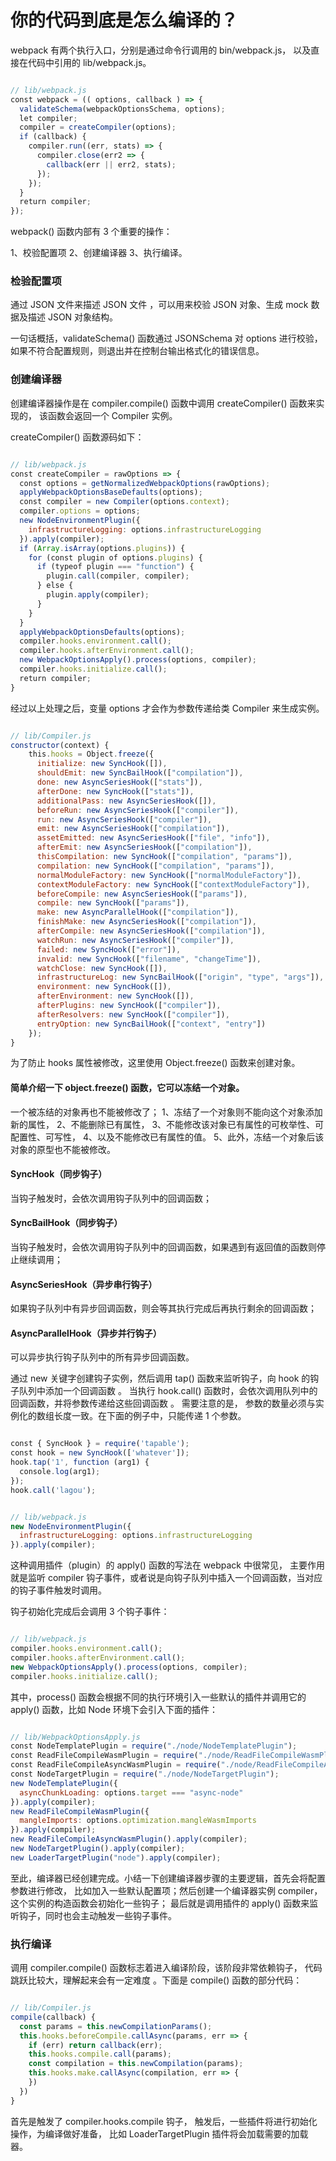 # 你的代码到底是怎么编译的？



 webpack 有两个执行入口，分别是通过命令行调用的 bin/webpack.js，
 以及直接在代码中引用的 lib/webpack.js。


```js

// lib/webpack.js 
const webpack = (( options, callback ) => { 
  validateSchema(webpackOptionsSchema, options); 
  let compiler; 
  compiler = createCompiler(options); 
  if (callback) { 
    compiler.run((err, stats) => { 
      compiler.close(err2 => { 
        callback(err || err2, stats); 
      }); 
    }); 
  } 
  return compiler; 
}); 


```
webpack() 函数内部有 3 个重要的操作：

1、校验配置项
2、创建编译器
3、执行编译。


### 检验配置项

通过 JSON 文件来描述 JSON 文件 ，可以用来校验 JSON 对象、生成 mock 数据及描述 JSON 对象结构。


一句话概括，validateSchema() 函数通过 JSONSchema 对 options 进行校验，
如果不符合配置规则，则退出并在控制台输出格式化的错误信息。




### 创建编译器



创建编译器操作是在 compiler.compile() 函数中调用 createCompiler() 函数来实现的，
该函数会返回一个 Compiler 实例。

createCompiler() 函数源码如下：

```js

// lib/webpack.js 
const createCompiler = rawOptions => { 
  const options = getNormalizedWebpackOptions(rawOptions); 
  applyWebpackOptionsBaseDefaults(options); 
  const compiler = new Compiler(options.context); 
  compiler.options = options; 
  new NodeEnvironmentPlugin({ 
    infrastructureLogging: options.infrastructureLogging 
  }).apply(compiler); 
  if (Array.isArray(options.plugins)) { 
    for (const plugin of options.plugins) { 
      if (typeof plugin === "function") { 
        plugin.call(compiler, compiler); 
      } else { 
        plugin.apply(compiler); 
      } 
    } 
  } 
  applyWebpackOptionsDefaults(options); 
  compiler.hooks.environment.call(); 
  compiler.hooks.afterEnvironment.call(); 
  new WebpackOptionsApply().process(options, compiler); 
  compiler.hooks.initialize.call(); 
  return compiler; 
} 

```

经过以上处理之后，变量 options 才会作为参数传递给类 Compiler 来生成实例。

```js

// lib/Compiler.js 
constructor(context) { 
    this.hooks = Object.freeze({ 
      initialize: new SyncHook([]), 
      shouldEmit: new SyncBailHook(["compilation"]), 
      done: new AsyncSeriesHook(["stats"]), 
      afterDone: new SyncHook(["stats"]), 
      additionalPass: new AsyncSeriesHook([]), 
      beforeRun: new AsyncSeriesHook(["compiler"]), 
      run: new AsyncSeriesHook(["compiler"]), 
      emit: new AsyncSeriesHook(["compilation"]), 
      assetEmitted: new AsyncSeriesHook(["file", "info"]), 
      afterEmit: new AsyncSeriesHook(["compilation"]), 
      thisCompilation: new SyncHook(["compilation", "params"]), 
      compilation: new SyncHook(["compilation", "params"]), 
      normalModuleFactory: new SyncHook(["normalModuleFactory"]), 
      contextModuleFactory: new SyncHook(["contextModuleFactory"]), 
      beforeCompile: new AsyncSeriesHook(["params"]), 
      compile: new SyncHook(["params"]), 
      make: new AsyncParallelHook(["compilation"]), 
      finishMake: new AsyncSeriesHook(["compilation"]), 
      afterCompile: new AsyncSeriesHook(["compilation"]), 
      watchRun: new AsyncSeriesHook(["compiler"]), 
      failed: new SyncHook(["error"]), 
      invalid: new SyncHook(["filename", "changeTime"]), 
      watchClose: new SyncHook([]), 
      infrastructureLog: new SyncBailHook(["origin", "type", "args"]), 
      environment: new SyncHook([]), 
      afterEnvironment: new SyncHook([]), 
      afterPlugins: new SyncHook(["compiler"]), 
      afterResolvers: new SyncHook(["compiler"]), 
      entryOption: new SyncBailHook(["context", "entry"]) 
    }); 
} 

```

为了防止 hooks 属性被修改，这里使用 Object.freeze() 函数来创建对象。



#### 简单介绍一下 object.freeze() 函数，它可以冻结一个对象。

 一个被冻结的对象再也不能被修改了；
 1、冻结了一个对象则不能向这个对象添加新的属性，
 2、不能删除已有属性，
 3、不能修改该对象已有属性的可枚举性、可配置性、可写性，
 4、以及不能修改已有属性的值。
 5、此外，冻结一个对象后该对象的原型也不能被修改。

#### SyncHook（同步钩子）
当钩子触发时，会依次调用钩子队列中的回调函数；

#### SyncBailHook（同步钩子）
当钩子触发时，会依次调用钩子队列中的回调函数，如果遇到有返回值的函数则停止继续调用；

#### AsyncSeriesHook（异步串行钩子）
如果钩子队列中有异步回调函数，则会等其执行完成后再执行剩余的回调函数；

#### AsyncParallelHook（异步并行钩子）
可以异步执行钩子队列中的所有异步回调函数。



通过 new 关键字创建钩子实例，然后调用 tap() 函数来监听钩子，向 hook 的钩子队列中添加一个回调函数 。 
当执行 hook.call() 函数时，会依次调用队列中的回调函数，并将参数传递给这些回调函数 。 
需要注意的是， 参数的数量必须与实例化的数组长度一致。在下面的例子中，只能传递 1 个参数。

```js

const { SyncHook } = require('tapable'); 
const hook = new SyncHook(['whatever']); 
hook.tap('1', function (arg1) { 
  console.log(arg1); 
}); 
hook.call('lagou'); 

```



```js

// lib/webpack.js 
new NodeEnvironmentPlugin({ 
  infrastructureLogging: options.infrastructureLogging 
}).apply(compiler); 

```
这种调用插件（plugin）的 apply() 函数的写法在 webpack 中很常见，
主要作用就是监听 compiler 钩子事件，或者说是向钩子队列中插入一个回调函数，当对应的钩子事件触发时调用。






钩子初始化完成后会调用 3 个钩子事件：


```js

// lib/webpack.js 
compiler.hooks.environment.call(); 
compiler.hooks.afterEnvironment.call(); 
new WebpackOptionsApply().process(options, compiler); 
compiler.hooks.initialize.call(); 

```



其中，process() 函数会根据不同的执行环境引入一些默认的插件并调用它的 apply() 函数，比如 Node 环境下会引入下面的插件：

```js

// lib/WebpackOptionsApply.js 
const NodeTemplatePlugin = require("./node/NodeTemplatePlugin"); 
const ReadFileCompileWasmPlugin = require("./node/ReadFileCompileWasmPlugin"); 
const ReadFileCompileAsyncWasmPlugin = require("./node/ReadFileCompileAsyncWasmPlugin"); 
const NodeTargetPlugin = require("./node/NodeTargetPlugin"); 
new NodeTemplatePlugin({ 
  asyncChunkLoading: options.target === "async-node" 
}).apply(compiler); 
new ReadFileCompileWasmPlugin({ 
  mangleImports: options.optimization.mangleWasmImports 
}).apply(compiler); 
new ReadFileCompileAsyncWasmPlugin().apply(compiler); 
new NodeTargetPlugin().apply(compiler); 
new LoaderTargetPlugin("node").apply(compiler); 

```

至此，编译器已经创建完成。小结一下创建编译器步骤的主要逻辑，首先会将配置参数进行修改，
比如加入一些默认配置项；然后创建一个编译器实例 compiler，这个实例的构造函数会初始化一些钩子；
最后就是调用插件的 apply() 函数来监听钩子，同时也会主动触发一些钩子事件。




### 执行编译


调用 compiler.compile() 函数标志着进入编译阶段，该阶段非常依赖钩子，
代码跳跃比较大，理解起来会有一定难度 。下面是 compile() 函数的部分代码：

```js

// lib/Compiler.js 
compile(callback) { 
  const params = this.newCompilationParams(); 
  this.hooks.beforeCompile.callAsync(params, err => { 
    if (err) return callback(err); 
    this.hooks.compile.call(params); 
    const compilation = this.newCompilation(params); 
    this.hooks.make.callAsync(compilation, err => { 
    }) 
  }) 
} 


```


首先是触发了 compiler.hooks.compile 钩子，
触发后，一些插件将进行初始化操作，为编译做好准备，
比如 LoaderTargetPlugin 插件将会加载需要的加载器。


